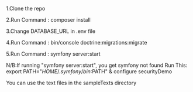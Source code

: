 1.Clone the repo

2.Run Command : composer install

3.Change DATABASE_URL in .env file

4.Run Command : bin/console doctrine:migrations:migrate

5.Run Command : symfony server:start

N/B:If running "symfony server:start", you get symfony not found Run This:
export PATH="$HOME/.symfony/bin:$PATH" & configure securityDemo

You can use the text files in the sampleTexts directory
